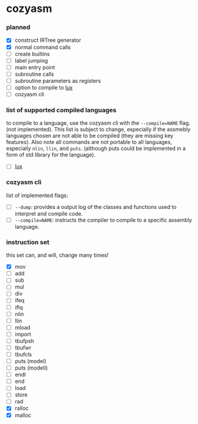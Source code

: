 # cozyasm

### planned
- [x] construct IRTree generator
- [x] normal command calls
- [ ] create builtins
- [ ] label jumping
- [ ] main entry point
- [ ] subroutine calls
- [ ] subroutine parameters as registers
- [ ] option to compile to [lux](https://github.com/obscuredc/lux)
- [ ] cozyasm cli
### list of supported compiled languages
to compile to a language, use the cozyasm cli with the `--compile=NAME` flag. (not implemented). This list is subject to change, especially if the assmebly languages chosen are not able to be compiled (they are missing key features). Also note all commands are not portable to all languages, especially `nlin`, `llin`, and `puts`. (although puts could be implemented in a form of std library for the language).

- [ ] [lux](https://github.com/obscuredc/lux)
### cozyasm cli
list of implemented flags:

- [ ] `--dump`: provides a output log of the classes and functions used to interpret and compile code.
- [ ] `--compile=NAME`: instructs the compiler to compile to a specific assembly language.

### instruction set
this set can, and will, change many times! 

- [x] mov
- [ ] add
- [ ] sub
- [ ] mul
- [ ] div
- [ ] ifeq
- [ ] iflq
- [ ] nlin
- [ ] llin
- [ ] mload
- [ ] import
- [ ] tbufpsh
- [ ] tbufwr
- [ ] tbufcls
- [ ] puts (modeI)
- [ ] puts (modeII)
- [ ] endl
- [ ] end
- [ ] load
- [ ] store
- [ ] rad
- [x] ralloc
- [x] malloc